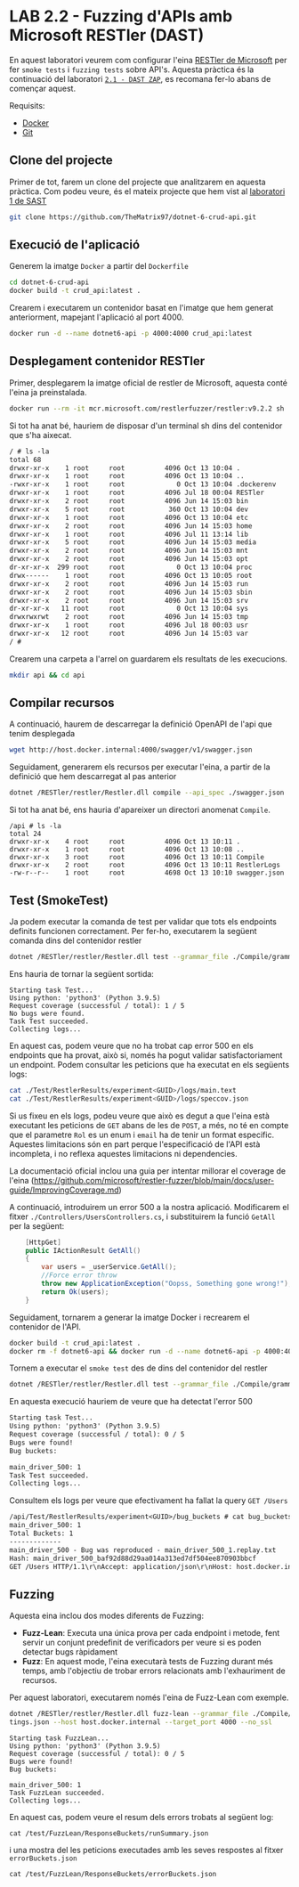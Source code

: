 # LAB 2.2 - Fuzzing d'APIs amb Microsoft RESTler (DAST)

En aquest laboratori veurem com configurar l'eina [RESTler de Microsoft](https://github.com/microsoft/restler-fuzzer) per fer `smoke tests` i `fuzzing tests` sobre API's.
Aquesta pràctica és la continuació del laboratori [`2.1 - DAST ZAP`](../Lab2.1%20-%20DAST%20ZAP/README.md), es recomana fer-lo abans de començar aquest.

Requisits:

- [Docker](https://docs.docker.com/)
- [Git](https://git-scm.com/)

## Clone del projecte

Primer de tot, farem un clone del projecte que analitzarem en aquesta pràctica. Com podeu veure, és el mateix projecte que hem vist al [laboratori 1 de SAST](../Lab1%20-%20SAST/README.md)

```bash
git clone https://github.com/TheMatrix97/dotnet-6-crud-api.git
````


## Execució de l'aplicació

Generem la imatge `Docker` a partir del `Dockerfile`

```bash
cd dotnet-6-crud-api
docker build -t crud_api:latest .
```

Crearem i executarem un contenidor basat en l'imatge que hem generat anteriorment, mapejant l'aplicació al port 4000.

```bash
docker run -d --name dotnet6-api -p 4000:4000 crud_api:latest
```

## Desplegament contenidor RESTler

Primer, desplegarem la imatge oficial de restler de Microsoft, aquesta conté l'eina ja preinstalada.

```bash
docker run --rm -it mcr.microsoft.com/restlerfuzzer/restler:v9.2.2 sh
```

Si tot ha anat bé, hauriem de disposar d'un terminal sh dins del contenidor que s'ha aixecat.
```txt
/ # ls -la
total 68
drwxr-xr-x    1 root     root          4096 Oct 13 10:04 .
drwxr-xr-x    1 root     root          4096 Oct 13 10:04 ..
-rwxr-xr-x    1 root     root             0 Oct 13 10:04 .dockerenv
drwxr-xr-x    1 root     root          4096 Jul 18 00:04 RESTler
drwxr-xr-x    2 root     root          4096 Jun 14 15:03 bin
drwxr-xr-x    5 root     root           360 Oct 13 10:04 dev
drwxr-xr-x    1 root     root          4096 Oct 13 10:04 etc
drwxr-xr-x    2 root     root          4096 Jun 14 15:03 home
drwxr-xr-x    1 root     root          4096 Jul 11 13:14 lib
drwxr-xr-x    5 root     root          4096 Jun 14 15:03 media
drwxr-xr-x    2 root     root          4096 Jun 14 15:03 mnt
drwxr-xr-x    2 root     root          4096 Jun 14 15:03 opt
dr-xr-xr-x  299 root     root             0 Oct 13 10:04 proc
drwx------    1 root     root          4096 Oct 13 10:05 root
drwxr-xr-x    2 root     root          4096 Jun 14 15:03 run
drwxr-xr-x    2 root     root          4096 Jun 14 15:03 sbin
drwxr-xr-x    2 root     root          4096 Jun 14 15:03 srv
dr-xr-xr-x   11 root     root             0 Oct 13 10:04 sys
drwxrwxrwt    2 root     root          4096 Jun 14 15:03 tmp
drwxr-xr-x    1 root     root          4096 Jul 18 00:03 usr
drwxr-xr-x   12 root     root          4096 Jun 14 15:03 var
/ #
```

Crearem una carpeta a l'arrel on guardarem els resultats de les execucions.

```bash
mkdir api && cd api
```

## Compilar recursos

A continuació, haurem de descarregar la definició OpenAPI de l'api que tenim desplegada

```bash
wget http://host.docker.internal:4000/swagger/v1/swagger.json
```

Seguidament, generarem els recursos per executar l'eina, a partir de la definició que hem descarregat al pas anterior

```bash
dotnet /RESTler/restler/Restler.dll compile --api_spec ./swagger.json
```

Si tot ha anat bé, ens hauria d'apareixer un directori anomenat `Compile`.

```text
/api # ls -la
total 24
drwxr-xr-x    4 root     root          4096 Oct 13 10:11 .
drwxr-xr-x    1 root     root          4096 Oct 13 10:08 ..
drwxr-xr-x    3 root     root          4096 Oct 13 10:11 Compile
drwxr-xr-x    2 root     root          4096 Oct 13 10:11 RestlerLogs
-rw-r--r--    1 root     root          4698 Oct 13 10:10 swagger.json
```

## Test (SmokeTest)

Ja podem executar la comanda de test per validar que tots els endpoints definits funcionen correctament. Per fer-ho, executarem la següent comanda dins del contenidor restler

```bash
dotnet /RESTler/restler/Restler.dll test --grammar_file ./Compile/grammar.py --dictionary_file ./Compile/dict.json --settings ./Compile/engine_settings.json --host host.docker.internal --target_port 4000 --no_ssl
```

Ens hauria de tornar la següent sortida:

```text
Starting task Test...
Using python: 'python3' (Python 3.9.5)
Request coverage (successful / total): 1 / 5
No bugs were found.
Task Test succeeded.
Collecting logs...
```

En aquest cas, podem veure que no ha trobat cap error 500 en els endpoints que ha provat, això si, només ha pogut validar satisfactoriament un endpoint.
Podem consultar les peticions que ha executat en els següents logs:

```bash
cat ./Test/RestlerResults/experiment<GUID>/logs/main.text
cat ./Test/RestlerResults/experiment<GUID>/logs/speccov.json
```

Si us fixeu en els logs, podeu veure que això es degut a que l'eina està executant les peticions de `GET` abans de les de `POST`, a més, no té en compte que el parametre `Rol` es un enum i `email` ha de tenir un format especific. Aquestes limitacions són en part perque l'especificació de l'API està incompleta, i no reflexa aquestes limitacions ni dependencies.

La documentació oficial inclou una guia per intentar millorar el coverage de l'eina (<https://github.com/microsoft/restler-fuzzer/blob/main/docs/user-guide/ImprovingCoverage.md>)

A continuació, introduirem un error 500 a la nostra aplicació. Modificarem el fitxer `./Controllers/UsersControllers.cs`, i substituirem la funció `GetAll` per la següent:

```cs
    [HttpGet]
    public IActionResult GetAll()
    {
        var users = _userService.GetAll();
        //Force error throw
        throw new ApplicationException("Oopss, Something gone wrong!");
        return Ok(users);
    }
```

Seguidament, tornarem a generar la imatge Docker i recrearem el contenidor de l'API.

```bash
docker build -t crud_api:latest .
docker rm -f dotnet6-api && docker run -d --name dotnet6-api -p 4000:4000 crud_api:latest
```

Tornem a executar el `smoke test` des de dins del contenidor del restler

```bash
dotnet /RESTler/restler/Restler.dll test --grammar_file ./Compile/grammar.py --dictionary_file ./Compile/dict.json --settings ./Compile/engine_settings.json --host host.docker.internal --target_port 4000 --no_ssl
```

En aquesta execució hauriem de veure que ha detectat l'error 500

```txt
Starting task Test...
Using python: 'python3' (Python 3.9.5)
Request coverage (successful / total): 0 / 5
Bugs were found!
Bug buckets:

main_driver_500: 1
Task Test succeeded.
Collecting logs...
```

Consultem els logs per veure que efectivament ha fallat la query `GET /Users`

```txt
/api/Test/RestlerResults/experiment<GUID>/bug_buckets # cat bug_buckets.txt
main_driver_500: 1
Total Buckets: 1
-------------
main_driver_500 - Bug was reproduced - main_driver_500_1.replay.txt
Hash: main_driver_500_baf92d88d29aa014a313ed7df504ee870903bbcf
GET /Users HTTP/1.1\r\nAccept: application/json\r\nHost: host.docker.internal\r\nauthentication_token_tag\r\n
```

## Fuzzing

Aquesta eina inclou dos modes diferents de Fuzzing:

- **Fuzz-Lean**: Executa una única prova per cada endpoint i metode, fent servir un conjunt predefinit de verificadors per veure si es poden detectar bugs ràpidament
- **Fuzz**: En aquest mode, l'eina executarà tests de Fuzzing durant més temps, amb l'objectiu de trobar errors relacionats amb l'exhauriment de recursos.

Per aquest laboratori, executarem només l'eina de Fuzz-Lean com exemple.

```bash
dotnet /RESTler/restler/Restler.dll fuzz-lean --grammar_file ./Compile/grammar.py --dictionary_file ./Compile/dict.json --settings ./Compile/engine_set
tings.json --host host.docker.internal --target_port 4000 --no_ssl
```

```text
Starting task FuzzLean...
Using python: 'python3' (Python 3.9.5)
Request coverage (successful / total): 0 / 5
Bugs were found!
Bug buckets:

main_driver_500: 1
Task FuzzLean succeeded.
Collecting logs...
```

En aquest cas, podem veure el resum dels errors trobats al següent log:

```cat
cat /test/FuzzLean/ResponseBuckets/runSummary.json
```

i una mostra del les peticions executades amb les seves respostes al fitxer `errorBuckets.json`

```cat
cat /test/FuzzLean/ResponseBuckets/errorBuckets.json
```
